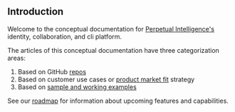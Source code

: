 ## Introduction
Welcome to the conceptual documentation for [Perpetual Intelligence's](https://perpetualintelligence.azurewebsites.net/)  identity, collaboration, and cli platform.

The articles of this conceptual documentation have three categorization areas:
1. Based on GitHub [repos](repos/intro.md)
2. Based on customer use cases or [product market fit](pmf/intro.md) strategy
3. Based on [sample and working examples](samples/intro.md)

See our [roadmap](roadmap.md) for information about upcoming features and capabilities.